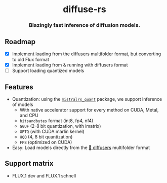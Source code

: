 <a name="top"></a>
<h1 align="center">
  diffuse-rs
</h1>

<h3 align="center">
Blazingly fast inference of diffusion models.
</h3>

## Roadmap
- [x] Implement loading from the diffusers multifolder format, but converting to old Flux format
- [x] Implement loading from & running with diffusers format
- [ ] Support loading quantized models

## Features
- Quantization: using the [`mistralrs_quant`](https://github.com/EricLBuehler/mistral.rs/tree/master/mistralrs-quant) package, we support inference of models
  - With native accelerator support for every method on CUDA, Metal, and CPU
  - `bitsandbytes` format (int8, fp4, nf4)
  - `GGUF` (2-8 bit quantization, with imatrix)
  - `GPTQ` (with CUDA marlin kernel)
  - `HQQ` (4, 8 bit quantization)
  - `FP8` (optimized on CUDA)
- Easy: Load models directly from the [🤗 diffusers](https://github.com/huggingface/diffusers) multifolder format

## Support matrix
- FLUX.1 dev and FLUX.1 schnell